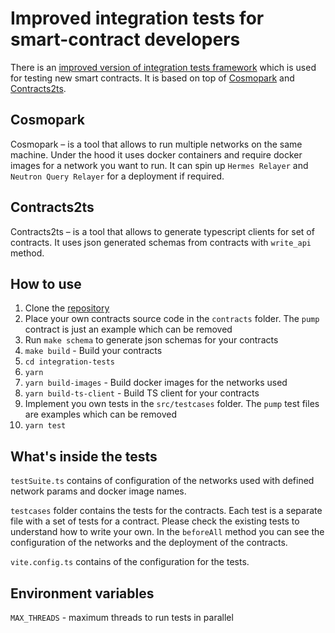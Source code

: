 # Improved integration tests for smart-contract developers

There is an [improved version of integration tests framework](https://github.com/hadronlabs-org/demo-integration-tests) which is used for testing new smart contracts. It is based on top of [Cosmopark](https://github.com/neutron-org/cosmopark/) and [Contracts2ts](https://github.com/neutron-org/contracts2ts). 

## Cosmopark

Cosmopark – is a tool that allows to run multiple networks on the same machine. Under the hood it uses docker containers and require docker images for a network you want to run. It can spin up `Hermes Relayer` and `Neutron Query Relayer` for a deployment if required.

## Contracts2ts

Contracts2ts – is a tool that allows to generate typescript clients for set of contracts. It uses json generated schemas from contracts with `write_api` method.

## How to use

1. Clone the [repository](https://github.com/hadronlabs-org/demo-integration-tests)
2. Place your own contracts source code in the `contracts` folder. The `pump` contract is just an example which can be removed
3. Run `make schema` to generate json schemas for your contracts
4. `make build` - Build your contracts
5. `cd integration-tests`
6. `yarn`
7. `yarn build-images` - Build docker images for the networks used
7. `yarn build-ts-client` - Build TS client for your contracts
8. Implement you own tests in the `src/testcases` folder. The `pump` test files are examples which can be removed
9. `yarn test`

## What's inside the tests

`testSuite.ts` contains of configuration of the networks used with defined network params and docker image names.

`testcases` folder contains the tests for the contracts. Each test is a separate file with a set of tests for a contract. Please check the existing tests to understand how to write your own. In the `beforeAll` method you can see the configuration of the networks and the deployment of the contracts.

`vite.config.ts` contains of the configuration for the tests.

## Environment variables

`MAX_THREADS` - maximum threads to run tests in parallel